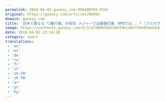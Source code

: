 ```yaml
---
permalink: 2018-04-02-gunosy.com-996400356.html
original: https://gunosy.com/articles/Rb9Sh
domain: gunosy.com
title: '日米で異なる「2番打者」の役目 メジャーでは最強打者、NPBでは...？（フルカウント） - グノシー'
image: https://contents.gunosy.com/4/3/a7d89b5b0216b59ecdd5f54e05deb14d_content.jpg
date: 2018-04-02 23:14:20
category: sport
translations: 
 - 'en'
 - 'es'
 - 'de'
 - 'ru'
 - 'fr'
 - 'it'
 - 'zh-CN'
 - 'zh-TW'
 - 'ar'
 - 'pt'
 - 'hy'
---
```


